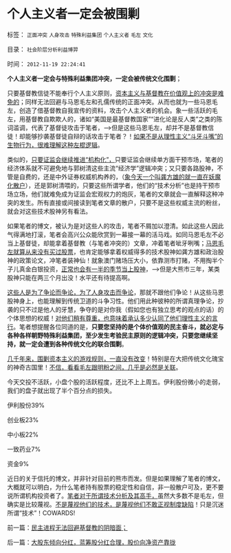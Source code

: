 # 个人主义者一定会被围剿

标签： `正面冲突` `人身攻击` `特殊利益集团` `个人主义者` `毛左` `文化` 

目录： `社会阶层分析利益博羿`

时间： `2012-11-19 22:24:41`

**个人主义者一定会与特殊利益集团冲突，一定会被传统文化围剿**；

只要基督教信徒不能奉行个人主义原则，[资本主义与基督教在价值观上的冲突是难免的](../../../2009/10/30/社会主义，资本主义和公民主义.md)；同样无法回避与马恩毛左和孔儒传统的正面冲突。从而也就为一些马恩毛左，创造了借基督教自我宣传的资料，攻击个人主义者的机会。象一些活跃的毛左，用基督教自欺欺人的，诸如“美国是最基督教国家”“进化论是反人类”之类的陈词滥调，代表了基督徒攻击于笔者，——>但是这些马恩毛左，却并不是基督教信徒！却能够抄袭基督徒自辩的话攻击于笔者？！[如果不是从理性主义“斗牙斗嘴”的生物行为，很难理解这种左棍逻辑](../../../2011/1/30/狼的斗牙和狗的斗嘴.md)。

类似的，[只要证监会继续推进“机构化”，](../../../2012/11/12/西方股市“机构化”是捏造事实的权威谎言！.md)只要证监会继续单方面干预市场，笔者的经济体系就不可避免地与郭树清这些主流“经济学”逻辑冲突；又只要各路股神，不管是自费的，还是中外证券权威机构养的，（[象今天一个叫龚方雄的就一直在妖魔化散户](../../../2012/11/9/为什么“技术型股神”和“哲学家”令人反感.md)），还是郭树清喂的，只要这些所谓学者，他们的“技术分析”也是持干预市场立场，他们就难免成为证监会宏观权力的炮灰，笔者的文章就会一直解释这种冲突的发生。所有直接或间接读到笔者文章的散户，只要不是这些权威主流的粉丝，就会对这些技术股神另有看法。

如果笔者的博文，被认为是对这些人的攻击，笔者不屑加以澄清。如此这些人因此气得满地打滚，笔者会高兴公众能欣赏到一幕接一幕的活马戏。如同马恩毛左不必当上基督徒，却能拿着基督教（与笔者冲突的）文章，冲着笔者呲牙咧嘴；[马恩毛左就算从来没有买过股票](../../../2012/11/13/觉醒派要向毛左股神好好学习.md)，也肯定能够拿着权威得多的技术股神如龚方雄和政治股神的政策论文，冲笔者装神仙！就象澳门赌场压大小，依靠测市打赌，不用掏半个子儿真金白银投资，[正常也会有一半的季节当上股神](../../../2011/12/28/季节性股神现象：算命神棍和股神半仙.md)，——>但是大熊市三年，某类股神只能在两三个月出没！水平还有待提高啊。

[这些人是为了争论而争论，为了人身攻击而争论](../../../2011/12/26/“不争论”是尊重自已的美德；“不急于争论”是养生好习惯.md)，那就不跟他们争论！从这些马恩股神身上，也能理解到传统卫道的斗争习性。他们用此种彼种的所谓真理争论，抄袭的只不过是他人的牙慧，争夺的是对你我（假如您也有独立思考的观点的话）的个体思想的权威！[对他们稍有尊重，也意味着承认多少认同了他们理性主义的言行](../../../2011/12/27/不用谦虚得随便当别人的奴隶.md)。笔者想提醒各位同道的是，**只要您坚持的是个体价值观的民主奋斗，就必定与各种各样朝野特殊利益集团，至少发生考验民主原则的逻辑冲突，只要您继续坚持，就一定会遭到各种传统文化的联合围剿**。

[几千年来，围剿资本主义的游戏规则，一直没有改变](../../../2012/11/14/世界革命史的吊诡，基督教对资本主义的妖魔化！.md)！特别是在大把传统文化瑰宝的神奇古国里！[不信，看看毛左跟明粉之间，几乎是必然是关联](../../../2011/11/28/为明朝翻案的重大“历史”意义.md)。

今天交投不活跃，小盘个股的活跃程度，还比不上上周五。伊利股份微小的走弱，我们的盘子就出现了半个百分点的损失。

伊利股份39%

创业板23%

中小板22%

一致药业7%

资金9%

近日的关于信托的博文，并非针对目前的熊市而发。但是如果理解了笔者的博文，大概就可以明白，为什么笔者持有股票的稳定性和自信，非一般散户可及，更不要说所谓机构投资者了。[笔者对于所谓技术分析及其高手，](../../../2012/1/6/技术分析绝对化的政治意义和股神的奋斗.md)虽然大多数不是毛左，但确实是比较蔑视。[不是蔑视他们的技术，是蔑视他们不敢正视制度缺陷](../../../2012/6/5/证监会的“技术分析”和计划经济的敢作敢为.md)！只是沉迷所谓“技术”！COWARDS!



前一篇：[民主进程无法回避基督教的阴暗面；](../../../2012/11/19/民主进程无法回避基督教的阴暗面；.md)

后一篇：[大股东倾向分红，蓝筹股分红合理，股价向净资产靠拢](../../../2012/11/20/大股东倾向分红，蓝筹股分红合理，股价向净资产靠拢.md)